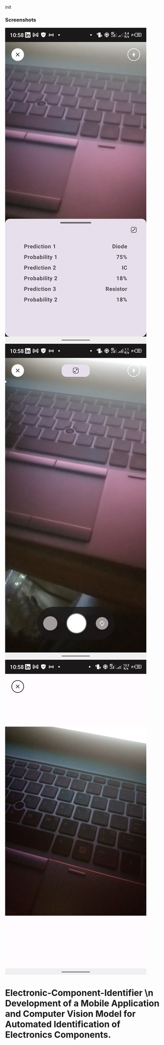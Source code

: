 init

### Screenshots 

![image](screenshots/Screenshot_20230421-225826.png)
![image](screenshots/Screenshot_20230421-225837.png)
![image](screenshots/Screenshot_20230421-225901.png)

# Electronic-Component-Identifier \n Development of a Mobile Application and Computer Vision Model for Automated Identification of Electronics Components.
